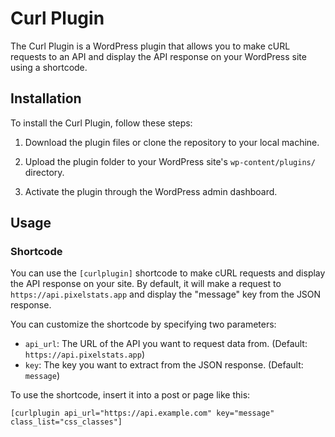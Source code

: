 # Curl Plugin

The Curl Plugin is a WordPress plugin that allows you to make cURL requests to an API and display the API response on your WordPress site using a shortcode.

## Installation

To install the Curl Plugin, follow these steps:

1. Download the plugin files or clone the repository to your local machine.

2. Upload the plugin folder to your WordPress site's `wp-content/plugins/` directory.

3. Activate the plugin through the WordPress admin dashboard.

## Usage

### Shortcode

You can use the `[curlplugin]` shortcode to make cURL requests and display the API response on your site. By default, it will make a request to `https://api.pixelstats.app` and display the "message" key from the JSON response.

You can customize the shortcode by specifying two parameters:

- `api_url`: The URL of the API you want to request data from. (Default: `https://api.pixelstats.app`)
- `key`: The key you want to extract from the JSON response. (Default: `message`)

To use the shortcode, insert it into a post or page like this:

```plaintext
[curlplugin api_url="https://api.example.com" key="message" class_list="css_classes"]

